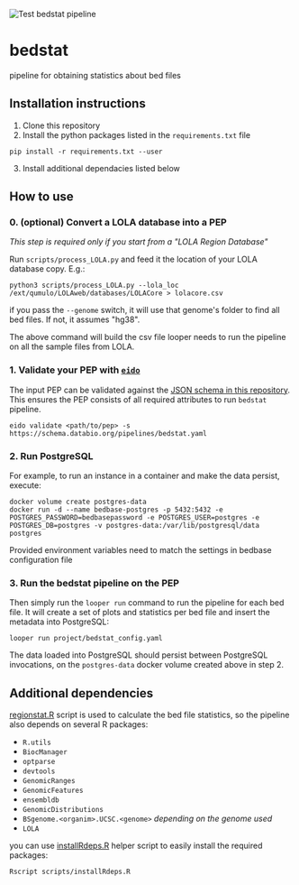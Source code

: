 ![Test bedstat pipeline](https://github.com/databio/bedstat/workflows/Test%20bedstat%20pipeline/badge.svg)
# bedstat
pipeline for obtaining statistics about bed files

## Installation instructions

1. Clone this repository
2. Install the python packages listed in the `requirements.txt` file

```
pip install -r requirements.txt --user
```
3. Install additional dependacies listed below

## How to use

### 0. (optional) Convert a LOLA database into a PEP

*This step is required only if you start from a "LOLA Region Database"*

Run `scripts/process_LOLA.py` and feed it the location of your LOLA database copy. E.g.:

```
python3 scripts/process_LOLA.py --lola_loc /ext/qumulo/LOLAweb/databases/LOLACore > lolacore.csv
```

if you pass the `--genome` switch, it will use that genome's folder to find all bed files. If not, it assumes "hg38".

The above command will build the csv file looper needs to run the pipeline on all the sample files from LOLA.

### 1. Validate your PEP with [`eido`](https://github.com/pepkit/eido)

The input PEP can be validated against the [JSON schema in this repository](schemas/pep_schema.yaml). This ensures the PEP consists of all required attributes to run `bedstat` pipeline.

```
eido validate <path/to/pep> -s https://schema.databio.org/pipelines/bedstat.yaml
```

### 2. Run PostgreSQL

For example, to run an instance in a container and make the data persist, execute:

```
docker volume create postgres-data
docker run -d --name bedbase-postgres -p 5432:5432 -e POSTGRES_PASSWORD=bedbasepassword -e POSTGRES_USER=postgres -e POSTGRES_DB=postgres -v postgres-data:/var/lib/postgresql/data postgres
```
Provided environment variables need to match the settings in bedbase configuration file

### 3. Run the bedstat pipeline on the PEP

Then simply run the `looper run` command to run the pipeline for each bed file. It will create a set of plots and statistics per bed file and insert the metadata into PostgreSQL:

```
looper run project/bedstat_config.yaml
```

The data loaded into PostgreSQL should persist between PostgreSQL invocations, on the `postgres-data` docker volume created above in step 2.

## Additional dependencies

[regionstat.R](bedstat/tools/regionstat.R) script is used to calculate the bed file statistics, so the pipeline also depends on several R packages:

* `R.utils`
* `BiocManager`
* `optparse`
* `devtools`
* `GenomicRanges`
* `GenomicFeatures`
* `ensembldb`
* `GenomicDistributions`
* `BSgenome.<organim>.UCSC.<genome>` *depending on the genome used* 
* `LOLA`

you can use [installRdeps.R](bedstat/scripts/installRdeps.R) helper script to easily install the required packages:

```
Rscript scripts/installRdeps.R
``` 

